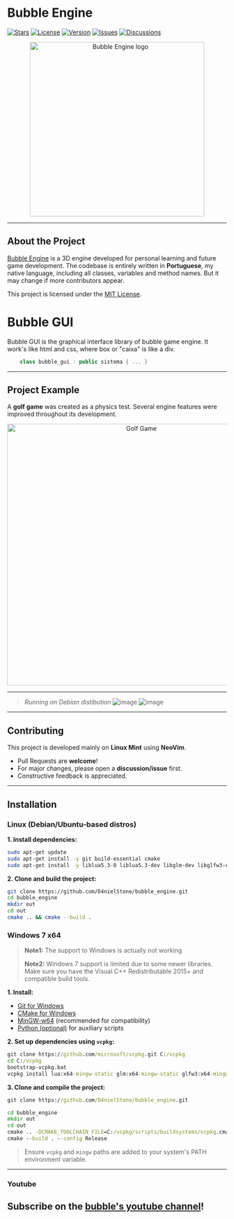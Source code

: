 # **Bubble Engine**

[![Stars](https://img.shields.io/github/stars/d4nielstone/bubble_engine?style=social)](https://github.com/D4nielStone/bubble_engine/stargazers)
[![License](https://img.shields.io/github/license/d4nielstone/bubble_engine)](https://github.com/D4nielStone/bubble_engine/blob/master/LICENSE)
[![Version](https://img.shields.io/github/v/tag/d4nielstone/bubble_engine)](https://github.com/D4nielStone/bubble_engine/tags)
[![Issues](https://img.shields.io/github/issues/d4nielstone/bubble_engine)](https://github.com/D4nielStone/bubble_engine/issues)
[![Discussions](https://img.shields.io/github/discussions/d4nielstone/bubble_engine)](https://github.com/D4nielStone/bubble_engine/discussions)

<p align="center">
  <a href="https://d4nielstone.github.io/bubble_engine">
    <img src="https://github.com/user-attachments/assets/c5a24614-03ec-405e-8eae-55ab74326a66" width="400" alt="Bubble Engine logo">
  </a>
</p>
<hr>

## **About the Project**

[Bubble Engine](https://d4nielstone.github.io/bubble_engine) is a 3D engine developed for personal learning and future game development. The codebase is entirely written in **Portuguese**, my native language, including all classes, variables and method names. But it may change if more contributors appear.

This project is licensed under the [MIT License](https://choosealicense.com/licenses/mit/).

# **Bubble GUI**
Bubble GUI is the graphical interface library of bubble game engine. It work's like html and css, where box or "caixa" is like a div.
```cpp
    class bubble_gui : public sistema { ... }
```

---

## **Project Example**

A **golf game** was created as a physics test. Several engine features were improved throughout its development.

<p align="center">
  <img src="https://github.com/user-attachments/assets/65968911-e9cd-44c7-868b-81286b40889d" width="600" alt="Golf Game">
</p>

---

> *Running on Debian distibution*
> ![image](https://github.com/user-attachments/assets/94d53f8b-d197-4270-ad3a-889f67f21167)
> ![image](https://github.com/user-attachments/assets/8288c203-ac51-46b8-9c38-599650684a78)

---


## **Contributing**

This project is developed mainly on **Linux Mint** using **NeoVim**.

- Pull Requests are **welcome**!
- For major changes, please open a **discussion/issue** first.
- Constructive feedback is appreciated.

---

## **Installation**

### **Linux (Debian/Ubuntu-based distros)**

**1. Install dependencies:**
```bash
sudo apt-get update
sudo apt-get install -y git build-essential cmake
sudo apt-get install -y liblua5.3-0 liblua5.3-dev libglm-dev libglfw3-dev libassimp-dev libfreeimage-dev rapidjson-dev libbullet-dev libfreetype6-dev
```

**2. Clone and build the project:**
```bash
git clone https://github.com/D4nielStone/bubble_engine.git
cd bubble_engine
mkdir out
cd out
cmake .. && cmake --build .
```

### **Windows 7 x64**

> **Note1:** The support to Windows is actually not working
> 
> **Note2:** Windows 7 support is limited due to some newer libraries. Make sure you have the Visual C++ Redistributable 2015+ and compatible build tools.

**1. Install:**

- [Git for Windows](https://git-scm.com/downloads/win)
- [CMake for Windows](https://cmake.org/download/)
- [MinGW-w64](https://sourceforge.net/projects/mingw-w64/) (recommended for compatibility)
- [Python (optional)](https://www.python.org/downloads/windows/) for auxiliary scripts

**2. Set up dependencies using `vcpkg`:**
```cmd
git clone https://github.com/microsoft/vcpkg.git C:/vcpkg
cd C:/vcpkg
bootstrap-vcpkg.bat
vcpkg install lua:x64-mingw-static glm:x64-mingw-static glfw3:x64-mingw-static assimp:x64-mingw-static freeimage:x64-mingw-static rapidjson:x64-mingw-static bullet3:x64-mingw-static freetype:x64-mingw-static
```

**3. Clone and compile the project:**
```cmd
git clone https://github.com/D4nielStone/bubble_engine.git

cd bubble_engine
mkdir out
cd out
cmake .. -DCMAKE_TOOLCHAIN_FILE=C:/vcpkg/scripts/buildsystems/vcpkg.cmake
cmake --build . --config Release
```

> Ensure `vcpkg` and `mingw` paths are added to your system's PATH environment variable.

---

### **Youtube**
Subscribe on the [bubble's youtube channel](https://www.youtube.com/channel/UCzPkiCemP0bCC5P3NhX3T4w)!
---
